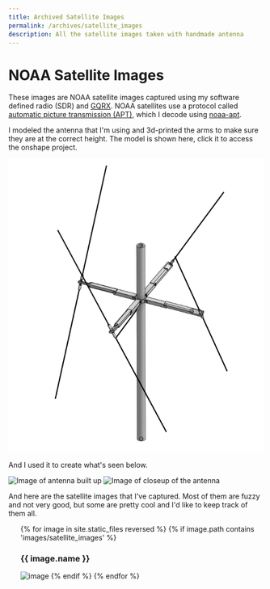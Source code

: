 ```yaml
---
title: Archived Satellite Images
permalink: /archives/satellite_images
description: All the satellite images taken with handmade antenna
---
```


# NOAA Satellite Images

These images are NOAA satellite images captured using my software defined radio (SDR) and [GQRX](https://gqrx.dk/).
NOAA satellites use a protocol called [automatic picture transmission (APT)](https://en.wikipedia.org/wiki/Automatic_picture_transmission), which I decode using [noaa-apt](https://noaa-apt.mbernardi.com.ar/).

I modeled the antenna that I'm using and 3d-printed the arms to make sure they are at the correct height. The model is shown here, click it to access the onshape project.

<a href="https://cad.onshape.com/documents/417c949b1c400718ad9f1661/w/05aeb523f63297d16f2649be/e/5144a1f2b6e79a66b5c89203"> <img src="/assets/images/archive/DoubleCrossDipole.png" alt="Image of the Double Cross Dipole Antenna"> </a>

And I used it to create what's seen below.

<img src="/assets/images/archive/RealAntenna.png" alt="Image of antenna built up" style="height:500px;width:500px;">

<img src="/assets/images/archive/Closeup.png" alt="Image of closeup of the antenna" style="height:500px;width:500px;">

And here are the satellite images that I've captured. Most of them are fuzzy and not very good, but some are pretty cool and I'd like to keep track of them all.

<ul>
{% for image in site.static_files reversed %}
    {% if image.path contains 'images/satellite_images' %}
        <h3>{{ image.name }}</h3>
        <img src="{{ site.baseurl }}{{ image.path }}" alt="image" />
    {% endif %}
{% endfor %}
</ul>
